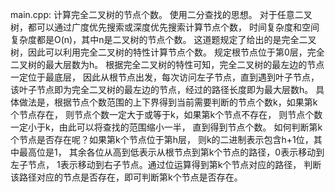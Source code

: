 main.cpp:
计算完全二叉树的节点个数。
使用二分查找的思想。
对于任意二叉树，都可以通过广度优先搜索或深度优先搜索计算节点个数，
时间复杂度和空间复杂度都是O(n)，其中n是二叉树的节点个数。
这道题规定了给出的是完全二叉树，因此可以利用完全二叉树的特性计算节点个数。
规定根节点位于第0层，完全二叉树的最大层数为h。
根据完全二叉树的特性可知，完全二叉树的最左边的节点一定位于最底层，
因此从根节点出发，每次访问左子节点，直到遇到叶子节点，
该叶子节点即为完全二叉树的最左边的节点，经过的路径长度即为最大层数h。
具体做法是，根据节点个数范围的上下界得到当前需要判断的节点个数k，如果第k个节点存在，
则节点个数一定大于或等于k，如果第k个节点不存在，
则节点个数一定小于k，由此可以将查找的范围缩小一半，
直到得到节点个数。
如何判断第k个节点是否存在呢？如果第k个节点位于第h层，
则k的二进制表示包含h+1位，其中最高位是1，
其余各位从高到低表示从根节点到第k个节点的路径，0表示移动到左子节点，
1表示移动到右子节点。通过位运算得到第k个节点对应的路径，
判断该路径对应的节点是否存在，即可判断第k个节点是否存在。
